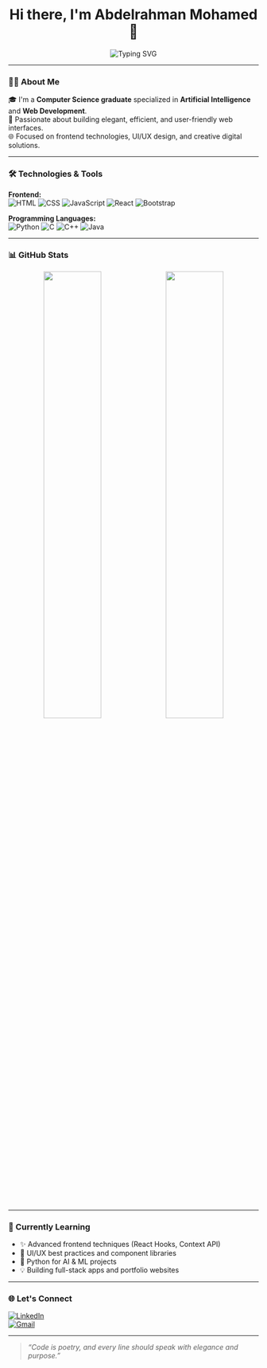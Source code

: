 <!-- Elegant GitHub Profile README for Abdelrahman Mohamed -->

<h1 align="center">Hi there, I'm Abdelrahman Mohamed 👋</h1>

<p align="center">
  <img src="https://readme-typing-svg.demolab.com?font=Fira+Code&duration=2500&pause=1000&color=2A73C2&center=true&vCenter=true&width=450&lines=Frontend+Web+Developer;AI+Enthusiast;Computer+Science+Graduate" alt="Typing SVG" />
</p>

---

### 👨‍🎓 About Me

🎓 I'm a **Computer Science graduate** specialized in **Artificial Intelligence** and **Web Development**.  
🎯 Passionate about building elegant, efficient, and user-friendly web interfaces.  
🌐 Focused on frontend technologies, UI/UX design, and creative digital solutions.

---

### 🛠️ Technologies & Tools

**Frontend:**  
![HTML](https://img.shields.io/badge/-HTML5-E34F26?style=for-the-badge&logo=html5&logoColor=white)
![CSS](https://img.shields.io/badge/-CSS3-1572B6?style=for-the-badge&logo=css3&logoColor=white)
![JavaScript](https://img.shields.io/badge/-JavaScript-F7DF1E?style=for-the-badge&logo=javascript&logoColor=black)
![React](https://img.shields.io/badge/-React-61DAFB?style=for-the-badge&logo=react&logoColor=black)
![Bootstrap](https://img.shields.io/badge/-Bootstrap-563D7C?style=for-the-badge&logo=bootstrap&logoColor=white)

**Programming Languages:**  
![Python](https://img.shields.io/badge/-Python-3776AB?style=for-the-badge&logo=python&logoColor=white)
![C](https://img.shields.io/badge/-C-00599C?style=for-the-badge&logo=c&logoColor=white)
![C++](https://img.shields.io/badge/-C++-00599C?style=for-the-badge&logo=c%2B%2B&logoColor=white)
![Java](https://img.shields.io/badge/-Java-007396?style=for-the-badge&logo=java&logoColor=white)

---

### 📊 GitHub Stats

<p align="center">
  <img src="https://github-readme-stats.vercel.app/api?username=abdelrahmanmohamed213&show_icons=true&theme=dracula&hide_border=true" width="48%" />
  <img src="https://github-readme-stats.vercel.app/api/top-langs/?username=abdelrahmanmohamed213&layout=compact&theme=dracula&hide_border=true" width="48%" />
</p>

---

### 🧠 Currently Learning

- ✨ Advanced frontend techniques (React Hooks, Context API)
- 🎨 UI/UX best practices and component libraries
- 🤖 Python for AI & ML projects
- 💡 Building full-stack apps and portfolio websites

---

### 🌐 Let's Connect

[![LinkedIn](https://img.shields.io/badge/-LinkedIn-0A66C2?style=for-the-badge&logo=linkedin&logoColor=white)](https://linkedin.com/in/your-profile)  
[![Gmail](https://img.shields.io/badge/-abdelrahmanmohamed213@gmail.com-D14836?style=for-the-badge&logo=gmail&logoColor=white)](mailto:abdelrahmanmohamed213@gmail.com)

---

> _“Code is poetry, and every line should speak with elegance and purpose.”_

<!-- Optional Snake animation if enabled -->
<!-- ![Snake animation](https://github.com/abdelrahmanmohamed213/abdelrahmanmohamed213/blob/output/github-contribution-grid-snake.svg) -->
